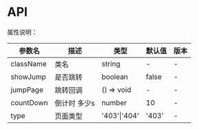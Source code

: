 # API

属性说明：

|参数名|描述|类型|默认值|版本|
|---|---|---|---|---|
|className|类名|string|-|-|
|showJump|是否跳转|boolean|false|-|
|jumpPage|跳转回调|() => void|-|-|
|countDown|倒计时 多少s|number|10|-|
|type|页面类型|'403'\|'404'|'403'|-|
